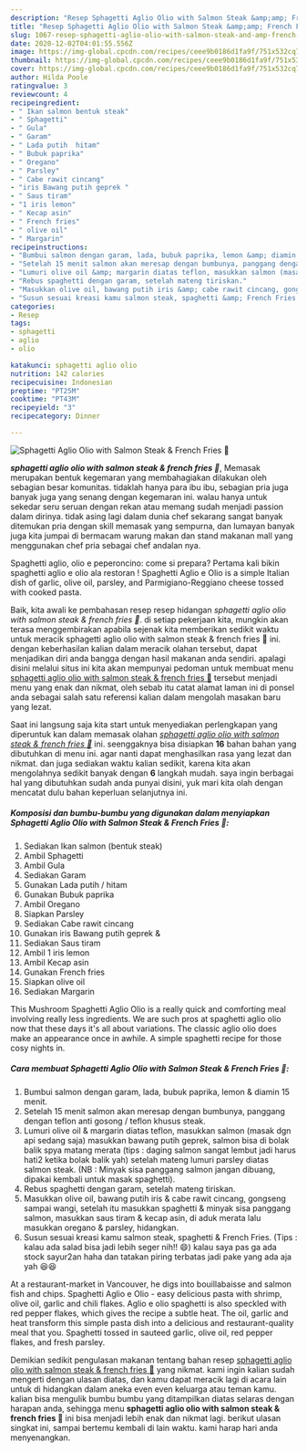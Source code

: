 ```yaml
---
description: "Resep Sphagetti Aglio Olio with Salmon Steak &amp;amp; French Fries 🍟, Bisa Manjain Lidah"
title: "Resep Sphagetti Aglio Olio with Salmon Steak &amp;amp; French Fries 🍟, Bisa Manjain Lidah"
slug: 1067-resep-sphagetti-aglio-olio-with-salmon-steak-and-amp-french-fries-bisa-manjain-lidah
date: 2020-12-02T04:01:55.556Z
image: https://img-global.cpcdn.com/recipes/ceee9b0186d1fa9f/751x532cq70/sphagetti-aglio-olio-with-salmon-steak-french-fries-🍟-foto-resep-utama.jpg
thumbnail: https://img-global.cpcdn.com/recipes/ceee9b0186d1fa9f/751x532cq70/sphagetti-aglio-olio-with-salmon-steak-french-fries-🍟-foto-resep-utama.jpg
cover: https://img-global.cpcdn.com/recipes/ceee9b0186d1fa9f/751x532cq70/sphagetti-aglio-olio-with-salmon-steak-french-fries-🍟-foto-resep-utama.jpg
author: Hilda Poole
ratingvalue: 3
reviewcount: 4
recipeingredient:
- " Ikan salmon bentuk steak"
- " Sphagetti"
- " Gula"
- " Garam"
- " Lada putih  hitam"
- " Bubuk paprika"
- " Oregano"
- " Parsley"
- " Cabe rawit cincang"
- "iris Bawang putih geprek "
- " Saus tiram"
- "1 iris lemon"
- " Kecap asin"
- " French fries"
- " olive oil"
- " Margarin"
recipeinstructions:
- "Bumbui salmon dengan garam, lada, bubuk paprika, lemon &amp; diamin 15 menit."
- "Setelah 15 menit salmon akan meresap dengan bumbunya, panggang dengan teflon anti gosong / teflon khusus steak."
- "Lumuri olive oil &amp; margarin diatas teflon, masukkan salmon (masak dgn api sedang saja) masukkan bawang putih geprek, salmon bisa di bolak balik spya matang merata (tips : daging salmon sangat lembut jadi harus hati2 ketika bolak balik yah) setelah mateng lumuri parsley diatas salmon steak. (NB : Minyak sisa panggang salmon jangan dibuang, dipakai kembali untuk masak spaghetti)."
- "Rebus spaghetti dengan garam, setelah mateng tiriskan."
- "Masukkan olive oil, bawang putih iris &amp; cabe rawit cincang, gongseng sampai wangi, setelah itu masukkan spaghetti &amp; minyak sisa panggang salmon, masukkan saus tiram &amp; kecap asin, di aduk merata lalu masukkan oregano &amp; parsley, hidangkan."
- "Susun sesuai kreasi kamu salmon steak, spaghetti &amp; French Fries. (Tips : kalau ada salad bisa jadi lebih seger nih!! 😄) kalau saya pas ga ada stock sayur2an haha dan tatakan piring terbatas jadi pake yang ada aja yah 😆😆"
categories:
- Resep
tags:
- sphagetti
- aglio
- olio

katakunci: sphagetti aglio olio 
nutrition: 142 calories
recipecuisine: Indonesian
preptime: "PT25M"
cooktime: "PT43M"
recipeyield: "3"
recipecategory: Dinner

---
```



![Sphagetti Aglio Olio with Salmon Steak &amp; French Fries 🍟](https://img-global.cpcdn.com/recipes/ceee9b0186d1fa9f/751x532cq70/sphagetti-aglio-olio-with-salmon-steak-french-fries-🍟-foto-resep-utama.jpg)

<b><i>sphagetti aglio olio with salmon steak &amp; french fries 🍟</i></b>, Memasak merupakan bentuk kegemaran yang membahagiakan dilakukan oleh sebagian besar komunitas. tidaklah hanya para ibu ibu, sebagian pria juga banyak juga yang senang dengan kegemaran ini. walau hanya untuk sekedar seru seruan dengan rekan atau memang sudah menjadi passion dalam dirinya. tidak asing lagi dalam dunia chef sekarang sangat banyak ditemukan pria dengan skill memasak yang sempurna, dan lumayan banyak juga kita jumpai di bermacam warung makan dan stand makanan mall yang menggunakan chef pria sebagai chef andalan nya.

Spaghetti aglio, olio e peperoncino: come si prepara? Pertama kali bikin spaghetti aglio e olio ala restoran ! Spaghetti Aglio e Olio is a simple Italian dish of garlic, olive oil, parsley, and Parmigiano-Reggiano cheese tossed with cooked pasta.

Baik, kita awali ke pembahasan resep resep hidangan <i>sphagetti aglio olio with salmon steak &amp; french fries 🍟</i>. di setiap pekerjaan kita, mungkin akan terasa menggembirakan apabila sejenak kita memberikan sedikit waktu untuk meracik sphagetti aglio olio with salmon steak &amp; french fries 🍟 ini. dengan keberhasilan kalian dalam meracik olahan tersebut, dapat menjadikan diri anda bangga dengan hasil makanan anda sendiri. apalagi disini melalui situs ini kita akan mempunyai pedoman untuk membuat menu <u>sphagetti aglio olio with salmon steak &amp; french fries 🍟</u> tersebut menjadi menu yang enak dan nikmat, oleh sebab itu catat alamat laman ini di ponsel anda sebagai salah satu referensi kalian dalam mengolah masakan baru yang lezat.


Saat ini langsung saja kita start untuk menyediakan perlengkapan yang diperuntuk kan dalam memasak olahan <u><i>sphagetti aglio olio with salmon steak &amp; french fries 🍟</i></u> ini. seenggaknya bisa disiapkan <b>16</b> bahan bahan yang dibutuhkan di menu ini. agar nanti dapat menghasilkan rasa yang lezat dan nikmat. dan juga sediakan waktu kalian sedikit, karena kita akan mengolahnya sedikit banyak dengan <b>6</b> langkah mudah. saya ingin berbagai hal yang dibutuhkan sudah anda punyai disini, yuk mari kita olah dengan mencatat dulu bahan keperluan selanjutnya ini.

<!--inarticleads1-->

##### Komposisi dan bumbu-bumbu yang digunakan dalam menyiapkan Sphagetti Aglio Olio with Salmon Steak &amp; French Fries 🍟:

1. Sediakan  Ikan salmon (bentuk steak)
1. Ambil  Sphagetti
1. Ambil  Gula
1. Sediakan  Garam
1. Gunakan  Lada putih / hitam
1. Gunakan  Bubuk paprika
1. Ambil  Oregano
1. Siapkan  Parsley
1. Sediakan  Cabe rawit cincang
1. Gunakan iris Bawang putih geprek &amp;
1. Sediakan  Saus tiram
1. Ambil 1 iris lemon
1. Ambil  Kecap asin
1. Gunakan  French fries
1. Siapkan  olive oil
1. Sediakan  Margarin


This Mushroom Spaghetti Aglio Olio is a really quick and comforting meal involving really less ingredients. We are such pros at spaghetti aglio olio now that these days it&#39;s all about variations. The classic aglio olio does make an appearance once in awhile. A simple spaghetti recipe for those cosy nights in. 

<!--inarticleads2-->

##### Cara membuat Sphagetti Aglio Olio with Salmon Steak &amp; French Fries 🍟:

1. Bumbui salmon dengan garam, lada, bubuk paprika, lemon &amp; diamin 15 menit.
1. Setelah 15 menit salmon akan meresap dengan bumbunya, panggang dengan teflon anti gosong / teflon khusus steak.
1. Lumuri olive oil &amp; margarin diatas teflon, masukkan salmon (masak dgn api sedang saja) masukkan bawang putih geprek, salmon bisa di bolak balik spya matang merata (tips : daging salmon sangat lembut jadi harus hati2 ketika bolak balik yah) setelah mateng lumuri parsley diatas salmon steak. (NB : Minyak sisa panggang salmon jangan dibuang, dipakai kembali untuk masak spaghetti).
1. Rebus spaghetti dengan garam, setelah mateng tiriskan.
1. Masukkan olive oil, bawang putih iris &amp; cabe rawit cincang, gongseng sampai wangi, setelah itu masukkan spaghetti &amp; minyak sisa panggang salmon, masukkan saus tiram &amp; kecap asin, di aduk merata lalu masukkan oregano &amp; parsley, hidangkan.
1. Susun sesuai kreasi kamu salmon steak, spaghetti &amp; French Fries. (Tips : kalau ada salad bisa jadi lebih seger nih!! 😄) kalau saya pas ga ada stock sayur2an haha dan tatakan piring terbatas jadi pake yang ada aja yah 😆😆


At a restaurant-market in Vancouver, he digs into bouillabaisse and salmon fish and chips. Spaghetti Aglio e Olio - easy delicious pasta with shrimp, olive oil, garlic and chili flakes. Aglio e olio spaghetti is also speckled with red pepper flakes, which gives the recipe a subtle heat. The oil, garlic and heat transform this simple pasta dish into a delicious and restaurant-quality meal that you. Spaghetti tossed in sauteed garlic, olive oil, red pepper flakes, and fresh parsley. 

Demikian sedikit pengulasan makanan tentang bahan resep <u>sphagetti aglio olio with salmon steak &amp; french fries 🍟</u> yang nikmat. kami ingin kalian sudah mengerti dengan ulasan diatas, dan kamu dapat meracik lagi di acara lain untuk di hidangkan dalam aneka even even keluarga atau teman kamu. kalian bisa mengulik bumbu bumbu yang ditampilkan diatas selaras dengan harapan anda, sehingga menu <b>sphagetti aglio olio with salmon steak &amp; french fries 🍟</b> ini bisa menjadi lebih enak dan nikmat lagi. berikut ulasan singkat ini, sampai bertemu kembali di lain waktu. kami harap hari anda menyenangkan.
